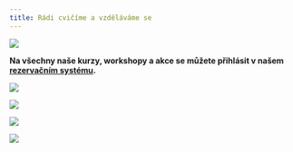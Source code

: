 ```yaml
---
title: Rádi cvičíme a vzděláváme se
---
```

![](/images/uploads/dosp_web.jpg)

**Na všechny naše kurzy, workshopy a  akce se můžete přihlásit v našem [rezervačním systému](https://vigvam.webooker.eu/).**

![](/images/uploads/cviceni_nabidka.jpg)

![](/images/uploads/poporodni_cviceni.jpg)

![](/images/uploads/pilates.jpg)

![](/images/uploads/baner_francouzstina-1-.jpg)